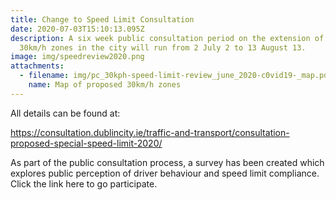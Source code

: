 ```yaml
---
title: Change to Speed Limit Consultation
date: 2020-07-03T15:10:13.095Z
description: A six week public consultation period on the extension of the
  30km/h zones in the city will run from 2 July 2 to 13 August 13.
image: img/speedreview2020.png
attachments:
  - filename: img/pc_30kph-speed-limit-review_june_2020-c0vid19-_map.pdf
    name: Map of proposed 30km/h zones
---
```

All details can be found at:

<https://consultation.dublincity.ie/traffic-and-transport/consultation-proposed-special-speed-limit-2020/>

As part of the public consultation process, a survey has been created which explores public perception of driver behaviour and speed limit compliance. Click the link here to go participate.